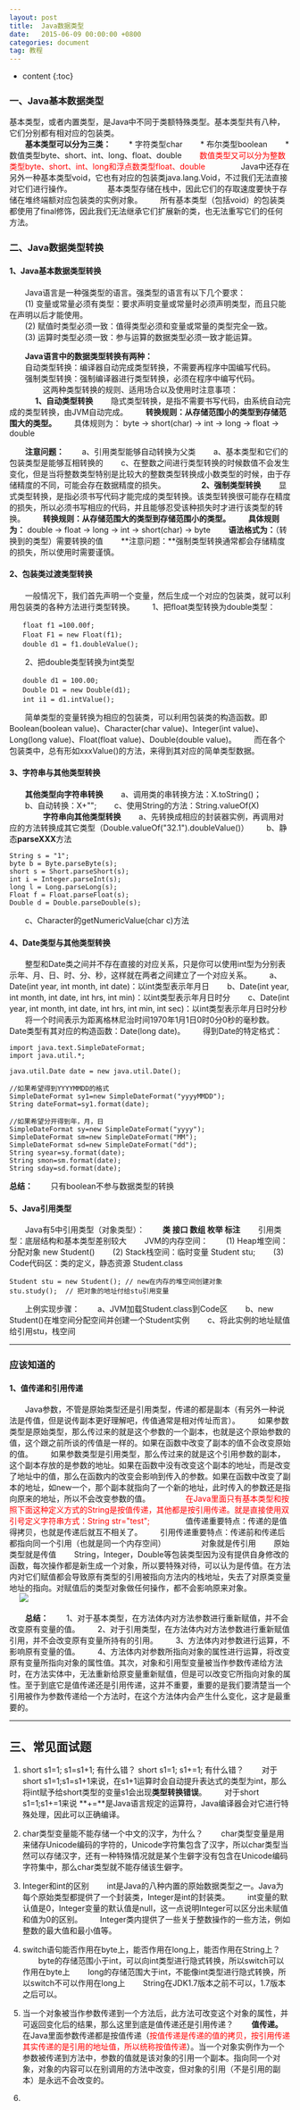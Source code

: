 ```yaml
---
layout: post
title:  Java数据类型
date:   2015-06-09 00:00:00 +0800
categories: document
tag: 教程
---
```


* content
{:toc}
### 一、Java基本数据类型 ###
  基本类型，或者内置类型，是Java中不同于类额特殊类型。基本类型共有八种，它们分别都有相对应的包装类。<br/>
　　**基本类型可以分为三类：**
　　*  字符类型char
　　*  布尔类型boolean
　　*  数值类型byte、short、int、long、float、double
　　<font color="red">数值类型又可以分为整数类型byte、short、int、long和浮点数类型float、double</font>
　　
　　Java中还存在另外一种基本类型void，它也有对应的包装类java.lang.Void，不过我们无法直接对它们进行操作。
　　
　　基本类型存储在栈中，因此它们的存取速度要快于存储在堆终端额对应包装类的实例对象。
　　所有基本类型（包括void）的包装类都使用了final修饰，因此我们无法继承它们扩展新的类，也无法重写它们的任何方法。

### 二、Java数据类型转换 ###

#### 1、Java基本数据类型转换 ####
　　Java语言是一种强类型的语言。强类型的语言有以下几个要求：<br/>
　　(1) 变量或常量必须有类型：要求声明变量或常量时必须声明类型，而且只能在声明以后才能使用。<br/>
　　(2) 赋值时类型必须一致：值得类型必须和变量或常量的类型完全一致。<br/>
　　(3) 运算时类型必须一致：参与运算的数据类型必须一致才能运算。<br/>

　　**Java语言中的数据类型转换有两种：**<br/>
　　自动类型转换：编译器自动完成类型转换，不需要再程序中国编写代码。<br/>
　　强制类型转换：强制编译器进行类型转换，必须在程序中编写代码。<br/>
　　
　　这两种类型转换的规则、适用场合以及使用时注意事项：<br/>
　
　　**1、自动类型转换**
　　隐式类型转换，是指不需要书写代码，由系统自动完成的类型转换，由JVM自动完成。
　　**转换规则：从存储范围小的类型到存储范围大的类型。**
　　具体规则为： byte -> short(char) -> int -> long -> float -> double

　　**注意问题：**
　　a、引用类型能够自动转换为父类
　　a、基本类型和它们的包装类型是能够互相转换的
　　c、在整数之间进行类型转换的时候数值不会发生变化，但是当将整数类型特别是比较大的整数类型转换成小数类型的时候，由于存储精度的不同，可能会存在数据精度的损失。
　　
　　**2、强制类型转换**
　　显式类型转换，是指必须书写代码才能完成的类型转换。该类型转换很可能存在精度的损失，所以必须书写相应的代码，并且能够忍受该种损失时才进行该类型的转换。
　　**转换规则：从存储范围大的类型到存储范围小的类型。**
　　**具体规则为：** double -> float -> long -> int -> short(char) -> byte
　　**语法格式为：**（转换到的类型）需要转换的值
　　**注意问题：**强制类型转换通常都会存储精度的损失，所以使用时需要谨慎。

#### 2、包装类过渡类型转换 ####
　　一般情况下，我们首先声明一个变量，然后生成一个对应的包装类，就可以利用包装类的各种方法进行类型转换。
　　1、把float类型转换为double类型：
```
　　float f1 =100.00f;
　　Float F1 = new Float(f1);
　　double d1 = f1.doubleValue();
```
　　2、把double类型转换为int类型
```
　　double d1 = 100.00;
　　Double D1 = new Double(d1);
　　int i1 = d1.intValue();
```
　　简单类型的变量转换为相应的包装类，可以利用包装类的构造函数。即Boolean(boolean value)、Character(char value)、Integer(int value)、Long(long value)、Float(float value)、Double(double value)。
　　而在各个包装类中，总有形如xxxValue()的方法，来得到其对应的简单类型数据。

#### 3、字符串与其他类型转换 ####
　　**其他类型向字符串转换**
　　a、调用类的串转换方法：X.toString()；
　　b、自动转换：X+"";
　　c、使用String的方法：String.valueOf(X)
　　
　　**字符串向其他类型转换**
　　a、先转换成相应的封装器实例，再调用对应的方法转换成其它类型（Double.valueOf("32.1").doubleValue()）
　　b、静态**parseXXX**方法
```
String s = "1";
byte b = Byte.parseByte(s);
short s = Short.parseShort(s);
int i = Integer.parseInt(s);
long l = Long.parseLong(s);
Float f = Float.parseFloat(s);
Double d = Double.parseDouble(s);
```
　　c、Character的getNumericValue(char c)方法

#### 4、Date类型与其他类型转换 ####
　　整型和Date类之间并不存在直接的对应关系，只是你可以使用int型为分别表示年、月、日、时、分、秒，这样就在两者之间建立了一个对应关系。
　　a、Date(int year, int month, int date)：以int类型表示年月日
　　b、Date(int year, int month, int date, int hrs, int min)：以int类型表示年月日时分
　　c、Date(int year, int month, int date, int hrs, int min, int sec)：以int类型表示年月日时分秒
　　将一个时间表示为距离格林尼治时间1970年1月1日0时0分0秒的毫秒数。Date类型有其对应的构造函数：Date(long date)。
　　得到Date的特定格式：
```
import java.text.SimpleDateFormat;
import java.util.*;

java.util.Date date = new java.util.Date();

//如果希望得到YYYYMMDD的格式
SimpleDateFormat sy1=new SimpleDateFormat("yyyyMMDD");
String dateFormat=sy1.format(date);

//如果希望分开得到年，月，日
SimpleDateFormat sy=new SimpleDateFormat("yyyy");
SimpleDateFormat sm=new SimpleDateFormat("MM");
SimpleDateFormat sd=new SimpleDateFormat("dd");
String syear=sy.format(date);
String smon=sm.format(date);
String sday=sd.format(date);
```

**总结：**
　　只有boolean不参与数据类型的转换
　　
#### 5、Java引用类型 ####
　　Java有5中引用类型（对象类型）：
　　**类 接口 数组 枚举 标注**
　　引用类型：底层结构和基本类型差别较大
　　JVM的内存空间：
　　(1) Heap堆空间：分配对象 new Student()
　　(2) Stack栈空间：临时变量 Student stu;
　　(3) Code代码区：类的定义，静态资源 Student.class
```
Student stu = new Student(); // new在内存的堆空间创建对象
stu.study();  // 把对象的地址付给stu引用变量
```
　　上例实现步骤：
　　a、JVM加载Student.class到Code区
　　b、new Student()在堆空间分配空间并创建一个Student实例
　　c、将此实例的地址赋值给引用stu，栈空间


----------
### 应该知道的 ###

#### 1、值传递和引用传递 ####

　　Java参数，不管是原始类型还是引用类型，传递的都是副本（有另外一种说法是传值，但是说传副本更好理解吧，传值通常是相对传址而言）。
　　如果参数类型是原始类型，那么传过来的就是这个参数的一个副本，也就是这个原始参数的值，这个跟之前所谈的传值是一样的。如果在函数中改变了副本的值不会改变原始的值。
　　如果参数类型是引用类型，那么传过来的就是这个引用参数的副本，这个副本存放的是参数的地址。如果在函数中没有改变这个副本的地址，而是改变了地址中的值，那么在函数内的改变会影响到传入的参数。如果在函数中改变了副本的地址，如new一个，那个副本就指向了一个新的地址，此时传入的参数还是指向原来的地址，所以不会改变参数的值。
　　<font color="red">
　　在Java里面只有基本类型和按照下面这种定义方式的String是按值传递，其他都是按引用传递。就是直接使用双引号定义字符串方式：String str="test";
　　</font>
　　值传递重要特点：传递的是值得拷贝，也就是传递后就互不相关了。
　　引用传递重要特点：传递前和传递后都指向同一个引用（也就是同一个内存空间）
　　
　　对象就是传引用
　　原始类型就是传值
　　String，Integer，Double等包装类型因为没有提供自身修改的函数，每次操作都是新生成一个对象，所以要特殊对待，可以认为是传值。在方法内对它们赋值都会导致原有类型的引用被指向方法内的栈地址，失去了对原类变量地址的指向。对赋值后的类型对象做任何操作，都不会影响原来对象。<br/>　
    ![](http://or9g8eqm7.bkt.clouddn.com/17-6-9/56015306.jpg)

　　**总结：**
　　1、对于基本类型，在方法体内对方法参数进行重新赋值，并不会改变原有变量的值。
　　2、对于引用类型，在方法体内对方法参数进行重新赋值引用，并不会改变原有变量所持有的引用。
　　3、方法体内对参数进行运算，不影响原有变量的值。
　　4、方法体内对参数所指向对象的属性进行运算，将改变原有变量所指向对象的属性值。其次，对象和引用型变量被当作参数传递给方法时，在方法实体中，无法重新给原变量重新赋值，但是可以改变它所指向对象的属性。至于到底它是值传递还是引用传递，这并不重要，重要的是我们要清楚当一个引用被作为参数传递给一个方法时，在这个方法体内会产生什么变化，这才是最重要的。

----------
三、常见面试题
---

 1. short s1=1; s1=s1+1; 有什么错？ short s1=1; s1+=1; 有什么错？
　　对于short s1=1;s1=s1+1来说，在s1+1运算时会自动提升表达式的类型为int，那么将int赋予给short类型的变量s1会出现**类型转换错误**。
　　对于short s1=1;s1+=1来说 **+=**是Java语言规定的运算符，Java编译器会对它进行特殊处理，因此可以正确编译。

 2. char类型变量能不能存储一个中文的汉字，为什么？
　　char类型变量是用来储存Unicode编码的字符的，Unicode字符集包含了汉字，所以char类型当然可以存储汉字，还有一种特殊情况就是某个生僻字没有包含在Unicode编码字符集中，那么char类型就不能存储该生僻字。

 3. Integer和int的区别
 　　int是Java的八种内置的原始数据类型之一。Java为每个原始类型都提供了一个封装类，Integer是int的封装类。
　　int变量的默认值是0，Integer变量的默认值是null，这一点说明Integer可以区分出未赋值和值为0的区别。
　　Integer类内提供了一些关于整数操作的一些方法，例如整数的最大值和最小值等。

 4. switch语句能否作用在byte上，能否作用在long上，能否作用在String上？
 　　byte的存储范围小于int，可以向int类型进行隐式转换，所以switch可以作用在byte上
　　long的存储范围大于int，不能像int类型进行隐式转换，所以switch不可以作用在long上
　　String在JDK1.7版本之前不可以，1.7版本之后可以。

 5. 当一个对象被当作参数传递到一个方法后，此方法可改变这个对象的属性，并可返回变化后的结果，那么这里到底是值传递还是引用传递？
　　**值传递。** 在Java里面参数传递都是按值传递（<font color="red">按值传递是传递的值的拷贝，按引用传递其实传递的是引用的地址值，所以统称按值传递</font>）。当一个对象实例作为一个参数被传递到方法中，参数的值就是该对象的引用一个副本。指向同一个对象，对象的内容可以在别调用的方法中改变，但对象的引用（不是引用的副本）是永远不会改变的。
 6. 
[1]: http://g.hiphotos.baidu.com/zhidao/pic/item/d6ca7bcb0a46f21f00cce9d0f2246b600d33aebd.jpg
